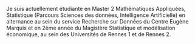 Je suis actuellement étudiante en Master 2 Mathématiques Appliquées, Statistique (Parcours Sciences des données, Intelligence Artificielle) en alternance au sein du service Recherche sur Données du Centre Eugène Marquis et en 2ème année du Magistère Statistique et modélisation économique, au sein des Universités de Rennes 1 et de Rennes 2.
